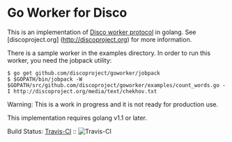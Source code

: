 Go Worker for Disco
===================

This is an implementation of [Disco worker protocol](http://disco.readthedocs.org/en/latest/howto/worker.html) in golang.
See [discoproject.org] (http://discoproject.org) for more information.

There is a sample worker in the examples directory.  In order to run this worker, you need the jobpack utility:

```
$ go get github.com/discoproject/goworker/jobpack
$ $GOPATH/bin/jobpack -W $GOPATH/src/github.com/discoproject/goworker/examples/count_words.go -I http://discoproject.org/media/text/chekhov.txt
```

Warning: This is a work in progress and it is not ready for production use.

This implementation requires golang v1.1 or later.

Build Status: [Travis-CI](http://travis-ci.org/discoproject/goworker) :: ![Travis-CI](https://secure.travis-ci.org/discoproject/goworker.png)
